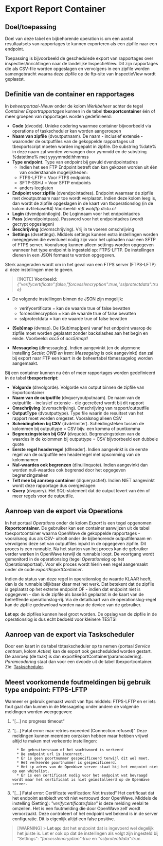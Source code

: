 # Export Report Container

## Doel/toepassing

Doel van deze tabel en bijbehorende operation is om een aantal resultaatsets van rapportages te kunnen exporteren als een zipfile naar een endpoint.

Toepassing is bijvoorbeeld de geschedulede export van rapportages over inspecties/inrichtingen naar de landelijke InspectieView. Dit zijn rapportages die als CSV-file worden opgeslagen en vervolgens in een zipfile worden samengebracht waarna deze zipfile op de ftp-site van InspectieView wordt geplaatst.

## Definitie van de container en rapportages

In _beheerportaal-Nieuw_ onder de kolom _Werkbeheer_ achter de tegel _Container Exportrapportages_ kunnen in de tabel **tbexportcontainer** één of meer groepen van rapportages worden gedefinieerd:

- **Code** (dvcode). Unieke codering waarmee container bijvoorbeeld via operations of taskscheduler kan worden aangeroepen
- **Naam van zipfile** (dvoutputnaam). De naam - inclusief extensie - waaronder de outputfiles van de gekoppelde rapportages uit tbexportscript moeten worden ingepakt in zipfile. De substring %date% in deze naam zal worden vervangen door yymmdd en de substring %datetime% met yyyymmdd:hhmmss
- **Type endpoint**. Type van endpoint bij gevuld dvendpointadres
  - Indien het een FTP Endpoint betreft dan kan gekozen worden uit één van onderstaande mogelijkheden:
  - FTPS-LFTP = Voor FTPS endpoints
  - SFTP-SSHJ = Voor SFTP endpoints
  - anders leeglaten
- **Endpoint voor zipfile** (dvendpointadres). Endpoint waarnaar de zipfile met dvoutputnaam naar toe wordt verplaatst. Indien deze kolom leeg is, dan wordt de zipfile opgeslagen in de kaart van tboperationslog (in de kolom dvfilebase64) Voorbeeld: _mft.webftp.dictu.nl_
- **Login** (dvendpointlogin). De Loginnaam voor het endpointadres
- **Pass** (dvendpointpass). Password voor het endpointadres (wordt gecrypt opgeslagen)
- **Beschrijving** (dvomschrijving). Vrij in te voeren omschrijving
- **Settings** (dvsettings). Middels settings kunnen extra instellingen worden meegegeven die eventueel nodig zijn voor het uploaden naar een SFTP of FTPS server. Vooralsnog kunnen alleen settings worden opgegeven wanneer het type endpoint is ingesteld op: FTPS-LFTP. De instellingen dienen in een JSON formaat te worden opgegeven.

Sterk aangeraden wordt om in het geval van een FTPS server (FTPS-LFTP) al deze instellingen mee te geven.

> [!NOTE] **Voorbeeld:** _{"verifycertificate":false,"forcesslencryption":true,"sslprotectdata":true}_

- De volgende instellingen binnen de JSON zijn mogelijk:

  - verifycertificate = kan de waarde true of false bevatten
  - forcesslencryption = kan de waarde true of false bevatten
  - sslprotectdata = kan de waarde true of false bevatten

- **(Sub)map** (dvmap). De (Sub)map(pen) vanaf het endpoint waarop de zipfile moet worden geplaatst zonder backslashes aan het begin en einde. Voorbeeld: _acc5_ of _acc5/map1_
- **Messagelog** (dlmessaglog). Indien aangevinkt (en de algemene instelling _Sectie: OWB en Item: Messagelog_ is ook aangevinkt) dan zal bij export naar FTP een kaart in de beheertabel tbmessagelog worden aangemaakt.

Bij een container kunnen nu één of meer rapportages worden gedefinieerd in de tabel **tbexportscript**:

- **Volgorde** (dnvolgorde). Volgorde van output binnen de zipfile van Exportcontainer
- **Naam van de outputfile** (dvqueryoutputnaam). De naam van de outputfile - inclusief extensie - die gecreëerd wordt bij dit rapport
- **Omschrijving** (dvomschrijving). Omschrijving van rapport/outputfile
- **OutputType** (dvoutputtype). Type file waarin de resultset van het rapport moet worden omgezet. Vooralsnog alleen CSV
- **Scheidingteken bij CSV** (dvdelimiter). Scheidingsteken tussen de kolommen bij outputtype = CSV bijv. een komma of puntkomma
- **Begrenzingsteken bij CSV** (dvquote). Begrenzingsteken van de waardes in de kolommen bij outputtype = CSV bijvoorbeeld een dubbele quote
- **Eerste regel headerregel** (dlheader). Indien aangevinkt is de eerste regel van de outputfile een headerregel met opsomming van de kolomnamen
- **Nul-waardes ook begrenzen** (dlnullinquote). Indien aangevinkt dan worden null-waardes ook begrensd door het opgegeven begrenzingsteken
- **Telt mee bij aanroep container** (dlqueryactief). Indien NIET aangevinkt wordt deze rapportage dus overgeslagen
- **Query** (dvquery). Het SQL-statement dat de output levert van één of meer regels voor de outputfile.

## Aanroep van de export via Operations

In het portaal _Operations_ onder de kolom _Export_ is een tegel opgenomen **Reportcontainer**. De gebruiker kan een container aanwijzen uit de tabel tbexportcontainer waarna OpenWave de gekoppelde rapportages - vooralsnog dus als CSV- uitrolt onder de bijbehorende outputfilenaam en vervolgens deze set van outputfiles inpakt in de opgegeven zipfile. Dit proces is een runnable. Na het starten van het proces kan de gebruiker verder werken in OpenWave terwijl de runnable loopt. De voortgang wordt gemonitord in de operationslog (tegel _Operationslog_ op het Operationsportaal). Voor elk proces wordt hierin een regel aangemaakt onder de code _exportReportContainer_.

Indien de status van deze regel in operationslog de waarde KLAAR heeft, dan is de runnable blijkbaar klaar met het werk. Dat betekent dat de zipfile is geplaatst op het externe endpoint OF - indien dat endpoint niet is opgegeven - dan is de zipfile als base64 geplaatst in de kaart van de betreffende operationslog-rij. Via de detailkaart van de operationslog-regel kan de zipfile gedownload worden naar de device van de gebruiker.

**Let op:** de zipfiles kunnen heel groot worden.
De opslag van de zipfile in de operationslog is dus echt bedoeld voor kleinere TESTS!

## Aanroep van de export via Taskscheduler

Door een kaart in de tabel tbtaskscheduler op te nemen (portaal _Service centrum_, kolom _Acties_) kan de export ook geschedulded worden gestart.
De aanroep (de taak) is dan exportReportContainer(paramcodering). _Paramcodering_ staat dan voor een dvcode uit de tabel tbexportcontainer. Zie: [Taskscheduler](/docs/instellen_inrichten/taskscheduler.md).

## Meest voorkomende foutmeldingen bij gebruik type endpoint: FTPS-LFTP

Wanneer er gebruik gemaakt wordt van ftps middels: FTPS-LFTP en er iets fout gaat dan kunnen in de Messagelog onder andere de volgende meldingen worden weergegeven:

1.  "[...] no progress timeout"
2.  "[...] Fatal error: max-retries exceeded (Connection refused)"
    Deze meldingen kunnen meerdere oorzaken hebben maar hebben vrijwel altijd te maken met verkeerde instellingen:

          * De gebruikersnaam of het wachtwoord is verkeerd
          * De endpoint url is incorrect.
          * Er is geen poortnummer gespecificeerd terwijl dit wel moet.
          * Het verkeerde poortnummer is gespecificeerd.
          * Het ip adres van de OpenWave server staat bij het endpoint niet op een whitelist.
          * Er is een certificaat nodig voor het endpoint wat bevraagd wordt maar het certificaat is niet geïnstalleerd op de OpenWave server.

3.  "[...] Fatal error: Certificate verification: Not trusted"
    Het certificaat dat het endpoint aanbiedt wordt niet vertrouwd door OpenWave.
    Middels de instelling (Setting): _"verifycertificate:false"_ is deze melding veelal te omzeilen.
    Het is een foutmelding die door OpenWave zelf wordt veroorzaakt.
    Deze controleert of het endpoint wel bekend is in de server configuratie. Dit is eigenlijk altijd een false positive.

> [!WARNING] > **Let op:** dat het endpoint dat is ingevoerd wel degelijk het juiste is.
> Let er ook op dat de instellingen als volgt zijn ingesteld bij "Settings":
> _"forcesslencryption":true_ en _"sslprotectdata":true_.
